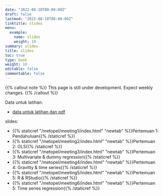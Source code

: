 ```yaml
---
date: "2022-08-10T00:00:00Z"
draft: false
lastmod: "2022-08-10T00:00:00Z"
linktitle: slides
menu:
  example:
    name: slides
    weight: 10
summary: slides
title: slides
toc: true
type: book
weight: 10
editable: false
commentable: false
---
```


{{% callout note %}} This page is still under development. Expect weekly changes. {{% /callout %}}

Data untuk latihan:

- [data untuk latihan dan pdf](https://drive.google.com/drive/u/1/folders/1exmFFbe7Ons-0nQ_arqtp0N9ZzG1Cozk)

slides:

- {{% staticref "/metopel/meeting1/index.html" "newtab" %}}Pertemuan 1: Pendahuluan{{% /staticref %}}
- {{% staticref "/metopel/meeting2/index.html" "newtab" %}}Pertemuan 2: OLS{{% /staticref %}}
- {{% staticref "/metopel/meeting3/index.html" "newtab" %}}Pertemuan 3: Multivariate & dummy regression{{% /staticref %}}
- {{% staticref "/metopel/meeting4/index.html" "newtab" %}}Pertemuan 4: Gravitty & time series{{% /staticref %}}
- {{% staticref "/metopel/meeting5/index.html" "newtab" %}}Pertemuan 5: R & RStudio{{% /staticref %}}
- {{% staticref "/metopel/meeting6/index.html" "newtab" %}}Pertemuan 5: Time series regression{{% /staticref %}}